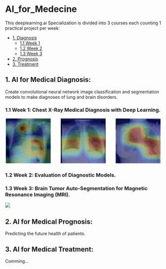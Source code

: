 # AI_for_Medecine


This deeplearning.ai Specialization is divided into 3 courses each counting 1 practical project per week:
- [1. Diagnosis](#1)
  - [1.1 Week 1](#1-1)
  - [1.2 Week 2](#1-2)
  - [1.3 Week 3](#1-3)
- [2. Prognosis](#2)
- [3. Treatment](#3)

<a name="1"></a>
## 1. AI for Medical Diagnosis:
Create convolutional neural network image classification and segmentation models to make diagnoses of lung and brain disorders. 
<a name="1-1"></a>
### 1.1 Week 1: Chest X-Ray Medical Diagnosis with Deep Learning.

![](AI4M_Diagnosis/week_1/utf-8''xray-header-image.png)
<a name="1-2"></a>
### 1.2 Week 2: Evaluation of Diagnostic Models.
<a name="1-3"></a>
### 1.3 Week 3: Brain Tumor Auto-Segmentation for Magnetic Resonance Imaging (MRI).

![](AI4M_Diagnosis/week_3/utf-8''gif_out.gif)

<a name="2"></a>
## 2. AI for Medical Prognosis:
Predicting the future health of patients.




<a name="3"></a>
## 3. AI for Medical Treatment:

Comming...
